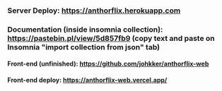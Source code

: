 ### Server Deploy: https://anthorflix.herokuapp.com
### Documentation (inside insomnia collection): https://pastebin.pl/view/5d857fb9 (copy text and paste on Insomnia "import collection from json" tab)

#### Front-end (unfinished): https://github.com/johkker/anthorflix-web
#### Front-end deploy: https://anthorflix-web.vercel.app/
